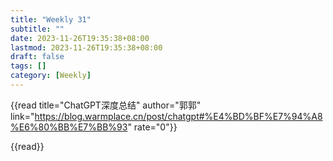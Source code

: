 ```yaml
---
title: "Weekly 31"
subtitle: ""
date: 2023-11-26T19:35:38+08:00
lastmod: 2023-11-26T19:35:38+08:00
draft: false
tags: []
category: [Weekly]
---
```


{{read title="ChatGPT深度总结" author="郭郭" link="https://blog.warmplace.cn/post/chatgpt#%E4%BD%BF%E7%94%A8%E6%80%BB%E7%BB%93" rate="0"}}

{{read}}